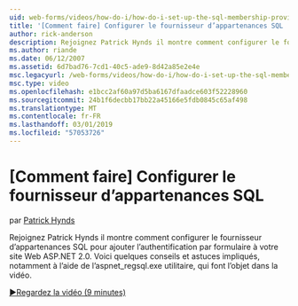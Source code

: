 ```yaml
---
uid: web-forms/videos/how-do-i/how-do-i-set-up-the-sql-membership-provider
title: '[Comment faire] Configurer le fournisseur d’appartenances SQL | Microsoft Docs'
author: rick-anderson
description: Rejoignez Patrick Hynds il montre comment configurer le fournisseur d’appartenances SQL pour ajouter l’authentification par formulaire à votre site Web ASP.NET 2.0. Il existe quelques Conseil...
ms.author: riande
ms.date: 06/12/2007
ms.assetid: 6d7bad76-7cd1-40c5-ade9-8d42a85e2e4e
msc.legacyurl: /web-forms/videos/how-do-i/how-do-i-set-up-the-sql-membership-provider
msc.type: video
ms.openlocfilehash: e1bcc2af60a97d5ba6167dfaadce603f52228960
ms.sourcegitcommit: 24b1f6decbb17bb22a45166e5fdb0845c65af498
ms.translationtype: MT
ms.contentlocale: fr-FR
ms.lasthandoff: 03/01/2019
ms.locfileid: "57053726"
---
```

<a name="how-do-i-set-up-the-sql-membership-provider"></a>[Comment faire] Configurer le fournisseur d’appartenances SQL
====================
par [Patrick Hynds](https://twitter.com/patrickhynds)

Rejoignez Patrick Hynds il montre comment configurer le fournisseur d’appartenances SQL pour ajouter l’authentification par formulaire à votre site Web ASP.NET 2.0. Voici quelques conseils et astuces impliqués, notamment à l’aide de l’aspnet\_regsql.exe utilitaire, qui font l’objet dans la vidéo.

[&#9654;Regardez la vidéo (9 minutes)](https://channel9.msdn.com/Blogs/ASP-NET-Site-Videos/how-do-i-set-up-the-sql-membership-provider)
